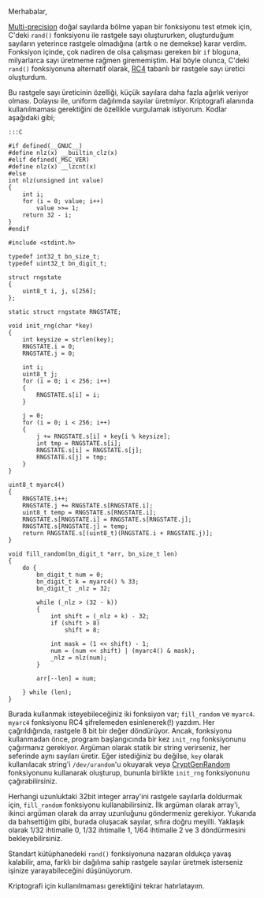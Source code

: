 <!--
.. date: 2020-03-04 01:28
.. description: 
.. slug: rastgele-sayi-uretici
.. title: Rastgele Sayı Üretici
.. tags: mathjax
-->

Merhabalar,

[Multi-precision](https://en.wikipedia.org/wiki/Arbitrary-precision_arithmetic) doğal sayılarda bölme yapan bir fonksiyonu test etmek için, C'deki `rand()`
fonksiyonu ile rastgele sayı oluştururken, oluşturduğum sayıların
yeterince rastgele olmadığına (artık o ne demekse) karar verdim. Fonksiyon içinde, çok
nadiren de olsa çalışması gereken bir `if` bloguna, milyarlarca sayı üretmeme rağmen girememiştim.
Hal böyle olunca, C'deki `rand()`
fonksiyonuna alternatif olarak, [RC4](https://en.wikipedia.org/wiki/RC4) tabanlı
bir rastgele sayı üretici oluşturdum.

Bu rastgele sayı üreticinin özelliği, küçük sayılara daha fazla ağırlık veriyor olması. Dolayısı ile,
uniform dağılımda sayılar üretmiyor. Kriptografi alanında kullanılmaması gerektiğini de özellikle
vurgulamak istiyorum. Kodlar aşağıdaki gibi;

	:::C

	#if defined(__GNUC__)
	#define nlz(x) __builtin_clz(x)
	#elif defined(_MSC_VER)
	#define nlz(x) __lzcnt(x)
	#else
	int nlz(unsigned int value)
	{
		int i;
		for (i = 0; value; i++)
			value >>= 1;
		return 32 - i;
	}
	#endif

	#include <stdint.h>

	typedef int32_t bn_size_t;
	typedef uint32_t bn_digit_t;

	struct rngstate
	{
		uint8_t i, j, s[256];
	};

	static struct rngstate RNGSTATE;

	void init_rng(char *key)
	{
		int keysize = strlen(key);
		RNGSTATE.i = 0;
		RNGSTATE.j = 0;

		int i;
		uint8_t j;
		for (i = 0; i < 256; i++)
		{
			RNGSTATE.s[i] = i;
		}

		j = 0;
		for (i = 0; i < 256; i++)
		{
			j += RNGSTATE.s[i] + key[i % keysize];
			int tmp = RNGSTATE.s[i];
			RNGSTATE.s[i] = RNGSTATE.s[j];
			RNGSTATE.s[j] = tmp;
		}
	}

	uint8_t myarc4()
	{
		RNGSTATE.i++;
		RNGSTATE.j += RNGSTATE.s[RNGSTATE.i];
		uint8_t temp = RNGSTATE.s[RNGSTATE.i];
		RNGSTATE.s[RNGSTATE.i] = RNGSTATE.s[RNGSTATE.j];
		RNGSTATE.s[RNGSTATE.j] = temp;
		return RNGSTATE.s[(uint8_t)(RNGSTATE.i + RNGSTATE.j)];
	}

	void fill_random(bn_digit_t *arr, bn_size_t len)
	{
		do {
			bn_digit_t num = 0;
			bn_digit_t k = myarc4() % 33;
			bn_digit_t _nlz = 32;

			while (_nlz > (32 - k))
			{
				int shift = (_nlz + k) - 32;
				if (shift > 8)
					shift = 8;

				int mask = (1 << shift) - 1;
				num = (num << shift) | (myarc4() & mask);
				_nlz = nlz(num);
			}
			
			arr[--len] = num;

		} while (len);
	}

Burada kullanmak isteyebileceğiniz iki fonksiyon var; `fill_random` ve `myarc4`. `myarc4` fonksiyonu
RC4 şifrelemeden esinlenerek(!) yazdım. Her çağrıldığında, rastgele 8 bit bir değer döndürüyor. Ancak,
fonksiyonu kullanmadan önce, program başlangıcında bir kez `init_rng` fonksiyonunu çağırmanız gerekiyor.
Argüman olarak statik bir string verirseniz, her seferinde aynı sayıları üretir. Eğer istediğiniz bu değilse,
`key` olarak kullanılacak string'i `/dev/urandom`'u okuyarak veya [CryptGenRandom](https://docs.microsoft.com/en-us/windows/win32/api/wincrypt/nf-wincrypt-cryptgenrandom)
 fonksiyonunu kullanarak oluşturup, bununla birlikte `init_rng`
fonksiyonunu çağırabilirsiniz.

Herhangi uzunluktaki 32bit integer array'ini rastgele sayılarla doldurmak için, `fill_random` fonksiyonu
kullanabilirsiniz. İlk argüman olarak array'i, ikinci argüman olarak da array uzunluğunu göndermeniz gerekiyor.
Yukarıda da bahsettiğim gibi, burada oluşacak sayılar, sıfıra doğru meyilli. Yaklaşık olarak 1/32 ihtimalle 0,
1/32 ihtimalle 1, 1/64 ihtimalle 2 ve 3 döndürmesini bekleyebilirsiniz. 

Standart kütüphanedeki `rand()` fonksiyonuna nazaran oldukça yavaş kalabilir, ama, farklı bir dağılıma
sahip rastgele sayılar üretmek isterseniz işinize yarayabileceğini düşünüyorum.

Kriptografi için kullanılmaması gerektiğini tekrar hatırlatayım.